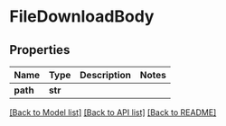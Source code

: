 # FileDownloadBody

## Properties
Name | Type | Description | Notes
------------ | ------------- | ------------- | -------------
**path** | **str** |  | 

[[Back to Model list]](index.md#documentation-for-models) [[Back to API list]](index.md#documentation-for-api-endpoints) [[Back to README]](../README.md)


